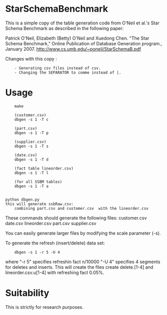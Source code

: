 # StarSchemaBenchmark

This is a simple copy of the table generation code from O'Neil et al.'s Star Schema Benchmark as
described in the following paper:

Patrick O'Neil, Elizabeth (Betty) O'Neil and Xuedong Chen. "The Star Schema Benchmark," Online Publication of Database Generation program., January 2007.
http://www.cs.umb.edu/~poneil/StarSchemaB.pdf

Changes with this copy : 

        - Generating csv files instead of csv.
        - Changing the SEPARATOR to comme instead of |.

# Usage

        make
        
        (customer.csv)
        dbgen -s 1 -T c
        
        (part.csv)
        dbgen -s 1 -T p
        
        (supplier.csv)
        dbgen -s 1 -T s
        
        (date.csv)
        dbgen -s 1 -T d
        
        (fact table lineorder.csv)
        dbgen -s 1 -T l
        
        (for all SSBM tables)
        dbgen -s 1 -T a


	python dbgen.py
	this will generate ssbRaw.csv:
		combining part.csv and customer.csv  with the lineorder.csv
These commands should generate the following files: customer.csv  date.csv      lineorder.csv part.csv      supplier.csv

You can easily generate larger files by modifying the scale parameter (-s).


To generate the refresh (insert/delete) data set: 

        dbgen -s 1 -r 5 -U 4

where "-r 5" specifies refreshin fact n/10000 "-U 4" specifies 4 segments for deletes and inserts. This will create the files create delete.[1-4] and lineorder.csv.u[1-4] with refreshing fact 0.05%.


# Suitability

This is strictly for research purposes. 
